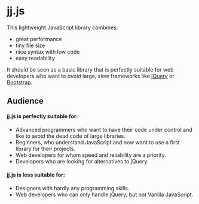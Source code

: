 # jj.js

This lightweight JavaScript library combines:
* great performance
* tiny file size
* nice syntax with low code
* easy readability

It should be seen as a basic library that is perfectly suitable for web developers  who want to *avoid* large, slow frameworks like [jQuery](https://github.com/jquery/jquery) or [Bootstrap](https://github.com/twbs/bootstrap).

## Audience

#### jj.js is perfectly suitable for:
* Advanced programmers who want to have their code under control and like to avoid the dead code of large libraries.
* Beginners, who understand JavaScript and now want to use a first library for their projects.
* Web developers for whom speed and reliability are a priority.
* Developers who are looking for alternatives to jQuery.

#### jj.js is less suitable for:
* Designers with hardly any programming skills.
* Web developers who can only handle jQuery, but not Vanilla JavaScript.
